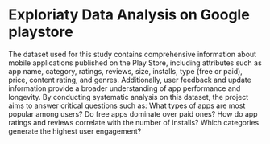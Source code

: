 # Exploriaty Data Analysis on Google playstore
The dataset used for this study contains comprehensive information about mobile applications published on the Play Store, including attributes such as app name, category, ratings, reviews, size, installs, type (free or paid), price, content rating, and genres. Additionally, user feedback and update information provide a broader understanding of app performance and longevity. By conducting systematic analysis on this dataset, the project aims to answer critical questions such as: What types of apps are most popular among users? Do free apps dominate over paid ones? How do app ratings and reviews correlate with the number of installs? Which categories generate the highest user engagement?
